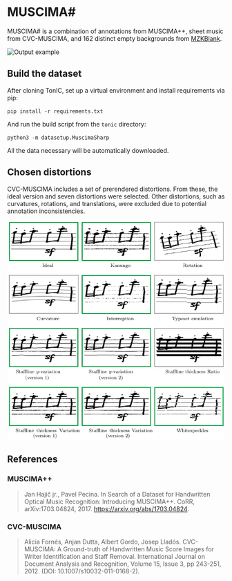 # MUSCIMA#

MUSCIMA# is a combination of annotations from MUSCIMA++, sheet music from CVC-MUSCIMA, and 162 distinct empty backgrounds from [MZKBlank](https://github.com/v-dvorak/omr-layout-analysis/tree/main/app/MZKBlank).

![Output example](docs/CVC-MUSCIMA_W-01_N-10_D-staffline-thickness-variation-v2.png)

## Build the dataset

After cloning TonIC, set up a virtual environment and install requirements via pip:

```
pip install -r requirements.txt
```

And run the build script from the `tonic` directory:

```
python3 -m datasetup.MuscimaSharp
```

All the data necessary will be automatically downloaded.

## Chosen distortions

CVC-MUSCIMA includes a set of prerendered distortions. From these, the ideal version and seven distortions were selected. Other distortions, such as curvatures, rotations, and translations, were excluded due to potential annotation inconsistencies.

![](docs/staff-distortions-highlighted.png)

## References

### MUSCIMA++

> Jan Hajič jr., Pavel Pecina. In Search of a Dataset for Handwritten Optical Music Recognition: Introducing MUSCIMA++. CoRR, arXiv:1703.04824, 2017. https://arxiv.org/abs/1703.04824.

### CVC-MUSCIMA

> Alicia Fornés, Anjan Dutta, Albert Gordo, Josep Lladós. CVC-MUSCIMA: A Ground-truth of Handwritten Music Score Images for Writer Identification and Staff Removal. International Journal on Document Analysis and Recognition, Volume 15, Issue 3, pp 243-251, 2012. (DOI: 10.1007/s10032-011-0168-2).